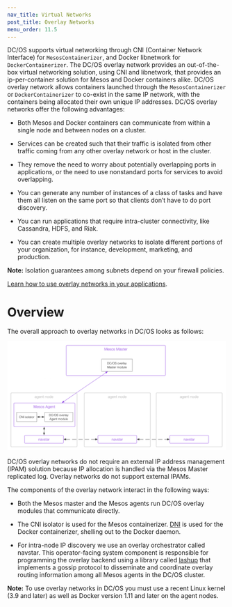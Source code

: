 ```yaml
---
nav_title: Virtual Networks
post_title: Overlay Networks
menu_order: 11.5
---
```


DC/OS supports virtual networking through CNI (Container Network Interface) for `MesosContainerizer`, and Docker libnetwork for `DockerContainerizer`. The DC/OS overlay network provides an out-of-the-box
virtual networking solution, using CNI and libnetwork, that provides an ip-per-container solution for Mesos and Docker containers alike. DC/OS overlay network allows containers launched through the `MesosContainerizer` or `DockerContainerizer` to co-exist in the same IP network, with the containers being allocated their own unique IP addresses. DC/OS overlay networks offer the following advantages:

* Both Mesos and Docker containers can communicate from within a single node and between nodes on a cluster.

* Services can be created such that their traffic is isolated from other traffic coming from any other overlay network or host in the cluster.

* They remove the need to worry about potentially overlapping ports in applications, or the need to use nonstandard ports for services to avoid overlapping.

* You can generate any number of instances of a class of tasks and have them all listen on the same port so that clients don’t have to do port discovery.

* You can run applications that require intra-cluster connectivity, like Cassandra, HDFS, and Riak.

* You can create multiple overlay networks to isolate different portions of your organization, for instance, development, marketing, and production.

**Note:** Isolation guarantees among subnets depend on your firewall policies.

[Learn how to use overlay networks in your applications](/docs/1.8/usage/overlay-networks/).

# Overview

The overall approach to overlay networks in DC/OS looks as follows:

![Overview of the DC/OS Overlay Networks architecture](/1.8/administration/overlay-networks/img/overlay-networks.png)

DC/OS overlay networks do not require an external IP address management (IPAM) solution because IP allocation is handled via the Mesos Master replicated log. Overlay networks do not support external IPAMs.

The components of the overlay network interact in the following ways:

- Both the Mesos master and the Mesos agents run DC/OS overlay modules that communicate directly.

- The CNI isolator is used for the Mesos containerizer. [DNI](https://docs.docker.com/engine/userguide/networking/dockernetworks/) is used for the Docker containerizer, shelling out to the Docker daemon.

- For intra-node IP discovery we use an overlay orchestrator called navstar. This operator-facing system component is responsible for programming the overlay backend using a library called [lashup](https://github.com/dcos/lashup) that implements a gossip protocol to disseminate and coordinate overlay routing information among all Mesos agents in the DC/OS cluster.

**Note:** To use overlay networks in DC/OS you must use a recent Linux kernel (3.9 and later) as well as Docker version 1.11 and later on the agent nodes.
